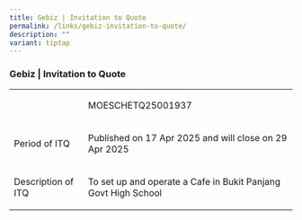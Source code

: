 ```yaml
---
title: Gebiz | Invitation to Quote
permalink: /links/gebiz-invitation-to-quote/
description: ""
variant: tiptap
---
```

<h3>Gebiz | Invitation to Quote</h3>
<table style="minWidth: 50px">
<colgroup>
<col>
<col>
</colgroup>
<tbody>
<tr>
<td rowspan="1" colspan="1">
<p></p>
</td>
<td rowspan="1" colspan="1">
<p>MOESCHETQ25001937</p>
</td>
</tr>
<tr>
<td rowspan="1" colspan="1">
<p>Period of ITQ</p>
</td>
<td rowspan="1" colspan="1">
<p>Published on 17 Apr 2025 and will close on 29 Apr 2025</p>
</td>
</tr>
<tr>
<td rowspan="1" colspan="1">
<p>Description of ITQ</p>
</td>
<td rowspan="1" colspan="1">
<p>To set up and operate a Cafe in Bukit Panjang Govt High School</p>
</td>
</tr>
</tbody>
</table>
<p>
<br>
</p>